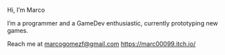 Hi, I’m Marco

I’m a programmer and a GameDev enthusiastic, currently prototyping new games.

Reach me at marcogomezf@gmail.com
https://marc00099.itch.io/
